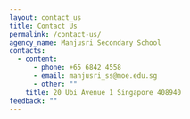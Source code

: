 ```yaml
---
layout: contact_us
title: Contact Us
permalink: /contact-us/
agency_name: Manjusri Secondary School
contacts:
  - content:
      - phone: +65 6842 4558
      - email: manjusri_ss@moe.edu.sg
      - other: ""
    title: 20 Ubi Avenue 1 Singapore 408940
feedback: ""
---
```

